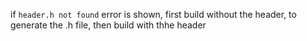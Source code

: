 if ```header.h not found``` error is shown, first build without the header, to generate the .h file, then build with thhe header
